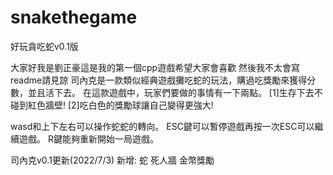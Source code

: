 # snakethegame
好玩貪吃蛇v0.1版

大家好我是劉正豪這是我的第一個cpp遊戲希望大家會喜歡
然後我不太會寫readme請見諒
司內克是一款類似經典遊戲攤吃蛇的玩法，購過吃獎勵來獲得分數，並且活下去。
在這款遊戲中，玩家們要做的事情有一下兩點。
[1]生存下去不碰到紅色牆壁!
[2]吃白色的獎勵球讓自己變得更強大!

wasd和上下左右可以操作蛇蛇的轉向。
ESC鍵可以暫停遊戲再按一次ESC可以繼續遊戲。
R鍵能夠重新開始一局遊戲。


司內克v0.1更新(2022/7/3)
新增:
蛇
死人牆
金幣獎勵
